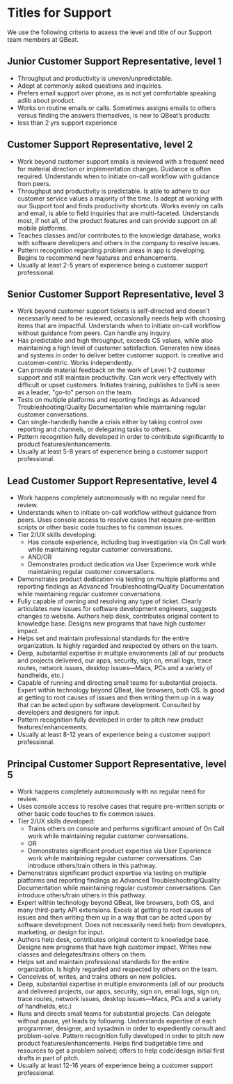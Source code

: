 # Titles for Support

We use the following criteria to assess the level and title of our Support team members at QBeat.

## Junior Customer Support Representative, level 1

* Throughput and productivity is uneven/unpredictable.
* Adept at commonly asked questions and inquiries.
* Prefers email support over phone, as is not yet comfortable speaking adlib about product.
* Works on routine emails or calls. Sometimes assigns emails to others versus finding the answers themselves, is new to QBeat’s products
* less than 2 yrs support experience

## Customer Support Representative, level 2

* Work beyond customer support emails is reviewed with a frequent need for material direction or implementation changes. Guidance is often required. Understands when to initiate on-call workflow with guidance from peers.
* Throughput and productivity is predictable. Is able to adhere to our customer service values a majority of the time. Is adept at working with our Support tool and finds productivity shortcuts. Works evenly on calls and email, is able to field inquiries that are multi-faceted. Understands most, if not all, of the product features and can provide support on all mobile platforms.
* Teaches classes and/or contributes to the knowledge database, works with software developers and others in the company to resolve issues.
* Pattern recognition regarding problem areas in app is developing. Begins to recommend new features and enhancements.
* Usually at least 2-5 years of experience being a customer support professional.

## Senior Customer Support Representative, level 3

* Work beyond customer support tickets is self-directed and doesn't necessarily need to be reviewed, occasionally needs help with choosing items that are impactful.  Understands when to initiate on-call workflow without guidance from peers. Can handle any inquiry.
* Has predictable and high throughput, exceeds CS values, while also maintaining a high level of customer satisfaction. Generates new ideas and systems in order to deliver better customer support. Is creative and customer-centric. Works independently.
* Can provide material feedback on the work of Level 1-2 customer support and still maintain productivity. Can work very effectively with difficult or upset customers. Initiates training, publishes to SvN is seen as a leader, "go-to" person on the team.
* Tests on multiple platforms and reporting findings as Advanced Troubleshooting/Quality Documentation while maintaining regular customer conversations.
* Can single-handedly handle a crisis either by taking control over reporting and channels, or delegating tasks to others.
* Pattern recognition fully developed in order to contribute significantly to product features/enhancements.
* Usually at least 5-8 years of experience being a customer support professional.

## Lead Customer Support Representative, level 4

* Work happens completely autonomously with no regular need for review.
* Understands when to initiate on-call workflow without guidance from peers. Uses console access to resolve cases that require pre-written scripts or other basic code touches to fix common issues.
* Tier 2/UX skills developing:
  * Has console experience, including bug investigation via On Call work while maintaining regular customer conversations.
  * AND/OR
  * Demonstrates product dedication via User Experience work while maintaining regular customer conversations.
* Demonstrates product dedication via testing on multiple platforms and reporting findings as Advanced Troubleshooting/Quality Documentation while maintaining regular customer conversations.
* Fully capable of owning and resolving any type of ticket. Clearly articulates new issues for software development engineers, suggests changes to website. Authors help desk, contributes original content to knowledge base. Designs new programs that have high customer impact.
* Helps set and maintain professional standards for the entire organization. Is highly regarded and respected by others on the team.
* Deep, substantial expertise in multiple environments (all of our products and projects delivered, our apps, security, sign on, email logs, trace routes, network issues, desktop issues—Macs, PCs and a variety of handhelds, etc.)
* Capable of running and directing small teams for substantial projects. Expert within technology beyond QBeat, like browsers, both OS. Is good at getting to root causes of issues and then writing them up in a way that can be acted upon by software development. Consulted by developers and designers for input.
* Pattern recognition fully developed in order to pitch new product features/enhancements.
* Usually at least 8-12 years of experience being a customer support professional.

## Principal Customer Support Representative, level 5

* Work happens completely autonomously with no regular need for review.
* Uses console access to resolve cases that require pre-written scripts or other basic code touches to fix common issues.
* Tier 2/UX skills developed:
  * Trains others on console and performs significant amount of On Call work while maintaining regular customer conversations.
  * OR
  * Demonstrates significant product expertise via User Experience work while maintaining regular customer conversations. Can introduce others/train others in this pathway.
* Demonstrates significant product expertise via testing on multiple platforms and reporting findings as Advanced Troubleshooting/Quality Documentation while maintaining regular customer conversations. Can introduce others/train others in this pathway.
* Expert within technology beyond QBeat, like browsers, both OS, and many third-party API extensions. Excels at getting to root causes of issues and then writing them up in a way that can be acted upon by software development. Does not necessarily need help from developers, marketing, or design for input.
* Authors help desk, contributes original content to knowledge base. Designs new programs that have high customer impact. Writes new classes and delegates/trains others on them.
* Helps set and maintain professional standards for the entire organization. Is highly regarded and respected by others on the team.
* Conceives of, writes, and trains others on new policies.
* Deep, substantial expertise in multiple environments (all of our products and delivered projects, our apps, security, sign on, email logs, sign on, trace routes, network issues, desktop issues—Macs, PCs and a variety of handhelds, etc.)
* Runs and directs small teams for substantial projects. Can delegate without pause, yet leads by following. Understands expertise of each programmer, designer, and sysadmin in order to expediently consult and problem-solve. Pattern recognition fully developed in order to pitch new product features/enhancements. Helps find budgetable time and resources to get a problem solved; offers to help code/design initial first drafts in part of pitch.
* Usually at least 12-16 years of experience being a customer support professional.
